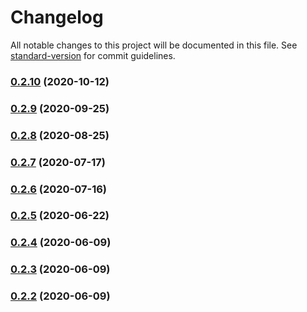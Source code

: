 # Changelog

All notable changes to this project will be documented in this file. See [standard-version](https://github.com/conventional-changelog/standard-version) for commit guidelines.

### [0.2.10](https://github.com/twihike/chat-ui-react/compare/v0.2.9...v0.2.10) (2020-10-12)

### [0.2.9](https://github.com/twihike/chat-ui-react/compare/v0.2.8...v0.2.9) (2020-09-25)

### [0.2.8](https://github.com/twihike/chat-ui-react/compare/v0.2.7...v0.2.8) (2020-08-25)

### [0.2.7](https://github.com/twihike/chat-ui-react/compare/v0.2.6...v0.2.7) (2020-07-17)

### [0.2.6](https://github.com/twihike/chat-ui-react/compare/v0.2.5...v0.2.6) (2020-07-16)

### [0.2.5](https://github.com/twihike/chat-ui-react/compare/v0.2.4...v0.2.5) (2020-06-22)

### [0.2.4](https://github.com/twihike/chat-ui-react/compare/v0.2.3...v0.2.4) (2020-06-09)

### [0.2.3](https://github.com/twihike/chat-ui-react/compare/v0.2.2...v0.2.3) (2020-06-09)

### [0.2.2](https://github.com/twihike/chat-ui-react/compare/v0.2.1...v0.2.2) (2020-06-09)
